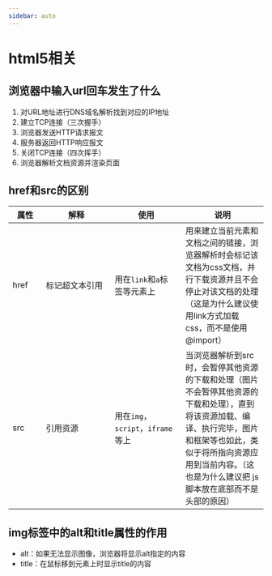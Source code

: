 ```yaml
---
sidebar: auto
---
```


# html5相关

## 浏览器中输入url回车发生了什么

1. 对URL地址进行DNS域名解析找到对应的IP地址
2. 建立TCP连接（三次握手）
3. 浏览器发送HTTP请求报文
4. 服务器返回HTTP响应报文
5. 关闭TCP连接（四次挥手）
6. 浏览器解析文档资源并渲染页面
## href和src的区别

属性 | 解释 | 使用 | 说明
---|---|---|---
<div style="width: 50px">href</div>|<div style="width: 120px">标记超文本引用</div>|<div style="width: 120px">用在`link`和`a`标签等元素上</div>|用来建立当前元素和文档之间的链接，浏览器解析时会标记该文档为css文档，并行下载资源并且不会停止对该文档的处理（这是为什么建议使用link方式加载css，而不是使用@import）
src|引用资源|用在`img`，`script`，`iframe`等上|当浏览器解析到src时，会暂停其他资源的下载和处理（图片不会暂停其他资源的下载和处理），直到将该资源加载、编译、执行完毕，图片和框架等也如此，类似于将所指向资源应用到当前内容。（这也是为什么建议把 js 脚本放在底部而不是头部的原因）

## img标签中的alt和title属性的作用

- alt：如果无法显示图像，浏览器将显示alt指定的内容
- title：在鼠标移到元素上时显示title的内容
